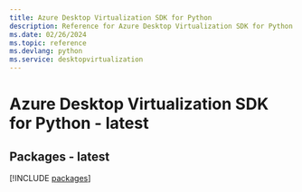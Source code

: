 ```yaml
---
title: Azure Desktop Virtualization SDK for Python
description: Reference for Azure Desktop Virtualization SDK for Python
ms.date: 02/26/2024
ms.topic: reference
ms.devlang: python
ms.service: desktopvirtualization
---
```

# Azure Desktop Virtualization SDK for Python - latest
## Packages - latest
[!INCLUDE [packages](desktop-virtualization-index.md)]